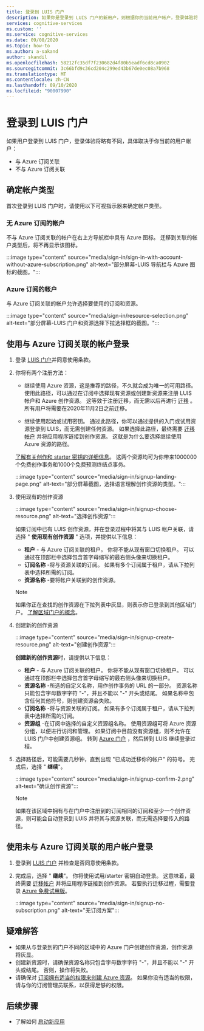 ```yaml
---
title: 登录到 LUIS 门户
description: 如果你是登录到 LUIS 门户的新用户，则根据你的当前用户帐户，登录体验将略有不同。
services: cognitive-services
ms.custom: ''
ms.service: cognitive-services
ms.date: 09/08/2020
ms.topic: how-to
ms.author: a-sakand
author: skandil
ms.openlocfilehash: 58212fc35df7f230682d4f80b5eadf6cd8ca0902
ms.sourcegitcommit: 3c66bfd9c36cd204c299ed43b67de0ec08a7b968
ms.translationtype: MT
ms.contentlocale: zh-CN
ms.lasthandoff: 09/10/2020
ms.locfileid: "90007990"
---
```

# <a name="sign-in-to-luis-portal"></a>登录到 LUIS 门户

如果用户登录到 LUIS 门户，登录体验将略有不同，具体取决于你当前的用户帐户：
  * 与 Azure 订阅关联
  * 不与 Azure 订阅关联

## <a name="determine-account-type"></a>确定帐户类型

首次登录到 LUIS 门户时，请使用以下可视指示器来确定帐户类型。

### <a name="account-without-azure-subscription"></a>无 Azure 订阅的帐户

不与 Azure 订阅关联的帐户在右上方导航栏中具有 Azure 图标。 迁移到关联的帐户类型后，将不再显示该图标。

:::image type="content" source="media/sign-in/sign-in-with-account-without-azure-subscription.png" alt-text="部分屏幕-LUIS 导航栏与 Azure 图标的截图。":::

### <a name="account-with-azure-subscription"></a>Azure 订阅的帐户

与 Azure 订阅关联的帐户允许选择要使用的订阅和资源。

:::image type="content" source="media/sign-in/resource-selection.png" alt-text="部分屏幕-LUIS 门户和资源选择下拉选择框的截图。":::

## <a name="sign-in-with-account-associated-with-an-azure-subscription"></a>使用与 Azure 订阅关联的帐户登录

1. 登录 [LUIS 门户](https://www.luis.ai)并同意使用条款。

1. 你将有两个注册方法：

    * 继续使用 Azure 资源，这是推荐的路径，不久就会成为唯一的可用路径。 使用此路径，可以通过在订阅中选择现有资源或创建新资源来注册 LUIS 帐户和 Azure 创作资源。 这等效于注册迁移，而无需以后再进行 [迁移](luis-migration-authoring.md#what-is-migration) 。 所有用户将需要在2020年11月2日之前迁移。

    * 继续使用起始或试用密钥。 通过此路径，你可以通过提供的入门或试用资源登录到 LUIS，而无需创建任何资源。 如果选择此路径，最终需要 [迁移帐户](luis-migration-authoring.md#migration-steps) 并将应用程序链接到创作资源。 这就是为什么要选择继续使用 Azure 资源的路径。

    [了解有关创作和 starter 密钥的详细信息](luis-how-to-azure-subscription.md#luis-resources)。 这两个资源均可为你带来1000000个免费创作事务和1000个免费预测终结点事务。

    :::image type="content" source="media/sign-in/signup-landing-page.png" alt-text="部分屏幕截图，选择语言理解创作资源的类型。":::

1. 使用现有的创作资源

    :::image type="content" source="media/sign-in/signup-choose-resource.png" alt-text="选择创作资源":::

    如果订阅中已有 LUIS 创作资源，并在登录过程中将其与 LUIS 帐户关联，请选择 " **使用现有创作资源** " 选项，并提供以下信息：

    * **租户** - 与 Azure 订阅关联的租户。 你将不能从现有窗口切换租户。 可以通过在顶部栏中选择包含首字母缩写的最右侧头像来切换租户。
    * **订阅名称** -将与资源关联的订阅。 如果有多个订阅属于租户，请从下拉列表中选择所需的订阅。
    * **资源名称** -要将帐户关联到的创作资源。

    > [!Note]
    > 如果你正在查找的创作资源在下拉列表中灰显，则表示你已登录到其他区域门户。 [了解区域门户的概念](luis-reference-regions.md#luis-authoring-regions)。

1. 创建新的创作资源

    :::image type="content" source="media/sign-in/signup-create-resource.png" alt-text="创建创作资源":::

    **创建新的创作资源**时，请提供以下信息：

    * **租户** - 与 Azure 订阅关联的租户。 你将不能从现有窗口切换租户。 可以通过在顶部栏中选择包含首字母缩写的最右侧头像来切换租户。
    * **资源名称** -所选的自定义名称，用作创作事务的 URL 的一部分。 资源名称只能包含字母数字字符 "-"，并且不能以 "-" 开头或结尾。 如果名称中包含任何其他符号，则创建资源会失败。
    * **订阅名称** -将与资源关联的订阅。 如果有多个订阅属于租户，请从下拉列表中选择所需的订阅。
    * **资源组** -在订阅中选择的自定义资源组名称。 使用资源组可将 Azure 资源分组，以便进行访问和管理。 如果订阅中目前没有资源组，则不允许在 LUIS 门户中创建资源组。 转到 [Azure 门户](https://ms.portal.azure.com/#create/Microsoft.ResourceGroup) ，然后转到 LUIS 继续登录过程。

1. 选择路径后，可能需要几秒钟，直到出现 "已成功迁移你的帐户" 的符号。 完成后，选择 " **继续**"。

    :::image type="content" source="media/sign-in/signup-confirm-2.png" alt-text="确认创作资源":::

    > [!Note]
    > 如果在该区域中拥有与在门户中注册到的订阅相同的订阅和至少一个创作资源，则可能会自动登录到 LUIS 并将其与资源关联，而无需选择要传入的路径。


## <a name="sign-in-with-user-account-not-associated-with-an-azure-subscription"></a>使用未与 Azure 订阅关联的用户帐户登录

1. 登录到 [LUIS 门户](https://www.luis.ai) 并检查是否同意使用条款。

1. 完成后，选择 " **继续**"。 你将使用试用/starter 密钥自动登录。 这意味着，最终需要 [迁移帐户](luis-migration-authoring.md#migration-steps) 并将应用程序链接到创作资源。 若要执行迁移过程，需要登录 [Azure 免费试用版](https://azure.microsoft.com/free/)。

    :::image type="content" source="media/sign-in/signup-no-subscription.png" alt-text="无订阅方案":::

## <a name="troubleshooting"></a>疑难解答

* 如果从与登录到的门户不同的区域中的 Azure 门户创建创作资源，创作资源将灰显。
* 创建新资源时，请确保资源名称只包含字母数字字符 "-"，并且不能以 "-" 开头或结尾。 否则，操作将失败。
* 请确保对 [订阅拥有适当的权限来创建 Azure 资源](../../role-based-access-control/rbac-and-directory-admin-roles.md#azure-roles)。 如果你没有适当的权限，请与你的订阅管理员联系，以获得足够的权限。

## <a name="next-steps"></a>后续步骤

* 了解如何 [启动新应用](luis-how-to-start-new-app.md)
